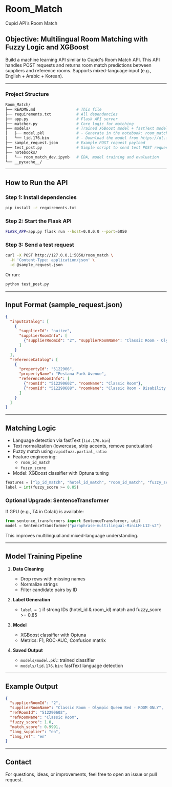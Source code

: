 # Room_Match

Cupid API’s Room Match

##  Objective: Multilingual Room Matching with Fuzzy Logic and XGBoost

Build a machine learning API similar to Cupid's Room Match API.
This API handles POST requests and returns room match predictions between suppliers and reference rooms.
Supports mixed-language input (e.g., English + Arabic + Korean).

---

###  Project Structure

```bash
Room_Match/
├── README.md                  # This file
├── requirements.txt           # All dependencies
├── app.py                     # Flask API server
├── matcher.py                 # Core logic for matching
├── models/                    # Trained XGBoost model + fastText model
│   ├── model.pkl              # - Generate in the notebook: room_match_dev.ipynb
│   └── lid.176.bin            # - Download the model from https://dl.fbaipublicfiles.com/fasttext/supervised-models/lid.176.bin
├── sample_request.json        # Example POST request payload
├── test_post.py               # Simple script to send test POST request
├── notebooks/
│   └── room_match_dev.ipynb   # EDA, model training and evaluation
└── __pycache__/
```

---

##  How to Run the API

###  Step 1: Install dependencies
```bash
pip install -r requirements.txt
```

###  Step 2: Start the Flask API
```bash
FLASK_APP=app.py flask run --host=0.0.0.0 --port=5050
```

###  Step 3: Send a test request
```bash
curl -X POST http://127.0.0.1:5050/room_match \
  -H 'Content-Type: application/json' \
  -d @sample_request.json
```

Or run:
```bash
python test_post.py
```

---

##  Input Format (sample_request.json)
```json
{
  "inputCatalog": [
    {
      "supplierId": "nuitee",
      "supplierRoomInfo": [
        {"supplierRoomId": "2", "supplierRoomName": "Classic Room - Olympic Queen Bed - ROOM ONLY"}
      ]
    }
  ],
  "referenceCatalog": [
    {
      "propertyId": "5122906",
      "propertyName": "Pestana Park Avenue",
      "referenceRoomInfo": [
        {"roomId": "512290602", "roomName": "Classic Room"},
        {"roomId": "512290608", "roomName": "Classic Room - Disability Access"}
      ]
    }
  ]
}
```

---

##  Matching Logic

- Language detection via fastText (`lid.176.bin`)
- Text normalization (lowercase, strip accents, remove punctuation)
- Fuzzy match using `rapidfuzz.partial_ratio`
- Feature engineering:
  - `room_id_match`
  - `fuzzy_score`
- Model: XGBoost classifier with Optuna tuning

```python
features = ["lp_id_match", "hotel_id_match", "room_id_match", "fuzzy_score"]
label = int(fuzzy_score >= 0.85)
```

###  Optional Upgrade: SentenceTransformer
If GPU (e.g., T4 in Colab) is available:
```python
from sentence_transformers import SentenceTransformer, util
model = SentenceTransformer("paraphrase-multilingual-MiniLM-L12-v2")
```
This improves multilingual and mixed-language understanding.

---

##  Model Training Pipeline

1. **Data Cleaning**
   - Drop rows with missing names
   - Normalize strings
   - Filter candidate pairs by ID

2. **Label Generation**
   - `label = 1` if strong IDs (hotel_id & room_id) match and fuzzy_score >= 0.85 

3. **Model**
   - XGBoost classifier with Optuna
   - Metrics: F1, ROC-AUC, Confusion matrix

4. **Saved Output**
   - `models/model.pkl`: trained classifier
   - `models/lid.176.bin`: fastText language detection

---

##  Example Output
```json
{
  "supplierRoomId": "2",
  "supplierRoomName": "Classic Room - Olympic Queen Bed - ROOM ONLY",
  "refRoomId": "512290602",
  "refRoomName": "Classic Room",
  "fuzzy_score": 1.0,
  "match_score": 0.9991,
  "lang_supplier": "en",
  "lang_ref": "en"
}
```

---

## Contact
For questions, ideas, or improvements, feel free to open an issue or pull request.
